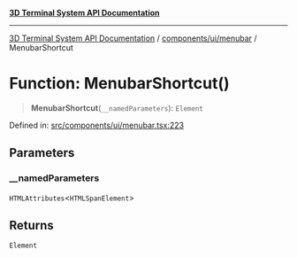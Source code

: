 [**3D Terminal System API Documentation**](../../../../README.md)

***

[3D Terminal System API Documentation](../../../../README.md) / [components/ui/menubar](../README.md) / MenubarShortcut

# Function: MenubarShortcut()

> **MenubarShortcut**(`__namedParameters`): `Element`

Defined in: [src/components/ui/menubar.tsx:223](https://github.com/Dicommunitas/ThreeJS_Terminal_3D/blob/c0b82ba8679b8f85845255448514bad599eca08d/src/components/ui/menubar.tsx#L223)

## Parameters

### \_\_namedParameters

`HTMLAttributes`\<`HTMLSpanElement`\>

## Returns

`Element`
